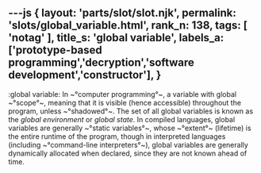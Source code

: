 ---js
{
  layout: 'parts/slot/slot.njk',
  permalink: 'slots/global_variable.html',
  rank_n: 138,
  tags: [ 'notag' ],
  title_s: 'global variable',
  labels_a: ['prototype-based programming','decryption','software development','constructor'],
}
---
:global variable:
In ~°computer programming°~, a variable with global ~°scope°~, meaning that it is visible (hence accessible) throughout the program, unless ~°shadowed°~. The set of all global variables is known as the <i>global environment</i> or <i>global state</i>. In compiled languages, global variables are generally ~°static variables°~, whose ~°extent°~ (lifetime) is the entire runtime of the program, though in interpreted languages (including ~°command-line interpreters°~), global variables are generally dynamically allocated when declared, since they are not known ahead of time.

